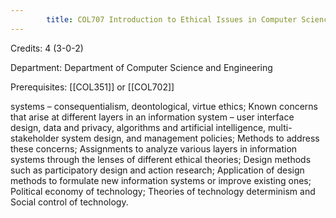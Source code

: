 ```yaml
---
        title: COL707 Introduction to Ethical Issues in Computer Science
---
```

Credits: 4 (3-0-2)

Department: Department of Computer Science and Engineering

Prerequisites: [[COL351]] or [[COL702]]

systems – consequentialism, deontological, virtue ethics; Known concerns that arise at different layers in an information system – user interface design, data and privacy, algorithms and artificial intelligence, multi-stakeholder system design, and management policies; Methods to address these concerns; Assignments to analyze various layers in information systems through the lenses of different ethical theories; Design methods such as participatory design and action research; Application of design methods to formulate new information systems or improve existing ones; Political economy of technology; Theories of technology determinism and Social control of technology.